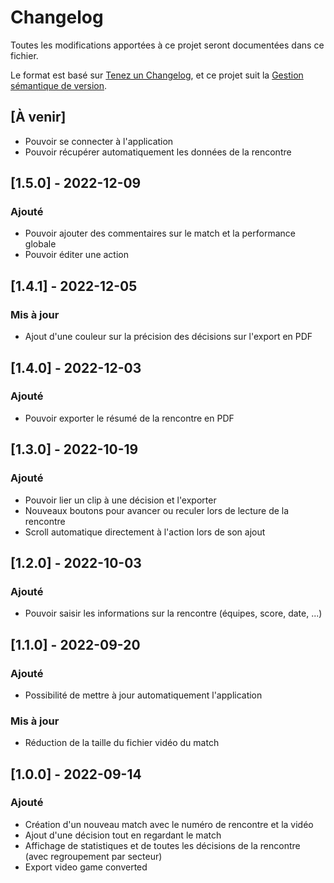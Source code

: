 # Changelog
Toutes les modifications apportées à ce projet seront documentées dans ce fichier.

Le format est basé sur [Tenez un Changelog](https://keepachangelog.com/en/1.0.0/),
et ce projet suit la [Gestion sémantique de version](https://semver.org/spec/v2.0.0.html).

## [À venir]
- Pouvoir se connecter à l'application
- Pouvoir récupérer automatiquement les données de la rencontre

## [1.5.0] - 2022-12-09
### Ajouté
- Pouvoir ajouter des commentaires sur le match et la performance globale
- Pouvoir éditer une action

## [1.4.1] - 2022-12-05
### Mis à jour
- Ajout d'une couleur sur la précision des décisions sur l'export en PDF

## [1.4.0] - 2022-12-03
### Ajouté
- Pouvoir exporter le résumé de la rencontre en PDF

## [1.3.0] - 2022-10-19
### Ajouté
- Pouvoir lier un clip à une décision et l'exporter
- Nouveaux boutons pour avancer ou reculer lors de lecture de la rencontre
- Scroll automatique directement à l'action lors de son ajout

## [1.2.0] - 2022-10-03
### Ajouté
- Pouvoir saisir les informations sur la rencontre (équipes, score, date, ...)

## [1.1.0] - 2022-09-20
### Ajouté
- Possibilité de mettre à jour automatiquement l'application
### Mis à jour
- Réduction de la taille du fichier vidéo du match

## [1.0.0] - 2022-09-14
### Ajouté
- Création d'un nouveau match avec le numéro de rencontre et la vidéo
- Ajout d'une décision tout en regardant le match
- Affichage de statistiques et de toutes les décisions de la rencontre (avec regroupement par secteur)
- Export video game converted
